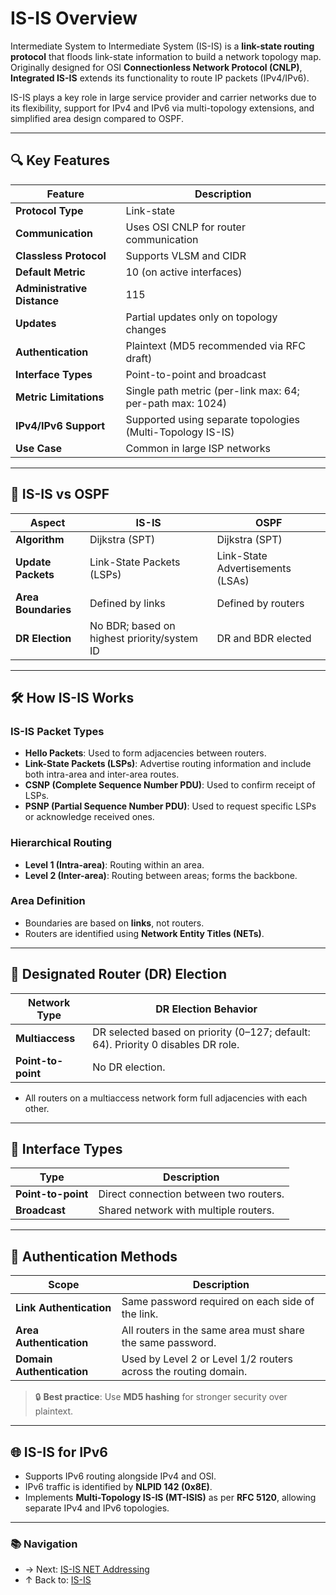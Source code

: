 # IS-IS Overview  

Intermediate System to Intermediate System (IS-IS) is a **link-state routing protocol** that floods link-state information to build a network topology map. Originally designed for OSI **Connectionless Network Protocol (CNLP)**, **Integrated IS-IS** extends its functionality to route IP packets (IPv4/IPv6).  

IS-IS  plays a key role in large service provider and carrier networks due to its flexibility, support for IPv4 and IPv6 via multi-topology extensions, and simplified area design compared to OSPF.

---

## 🔍 Key Features

| Feature                     | Description                                                |
| --------------------------- | ---------------------------------------------------------- |
| **Protocol Type**           | Link-state                                                 |
| **Communication**           | Uses OSI CNLP for router communication                     |
| **Classless Protocol**      | Supports VLSM and CIDR                                     |
| **Default Metric**          | 10 (on active interfaces)                                  |
| **Administrative Distance** | 115                                                        |
| **Updates**                 | Partial updates only on topology changes                   |
| **Authentication**          | Plaintext (MD5 recommended via RFC draft)                  |
| **Interface Types**         | Point-to-point and broadcast                               |
| **Metric Limitations**      | Single path metric (per-link max: 64; per-path max: 1024)  |
| **IPv4/IPv6 Support**       | Supported using separate topologies (Multi-Topology IS-IS) |
| **Use Case**                | Common in large ISP networks                               |

---

## 🔁 IS-IS vs OSPF

| Aspect              | IS-IS                                       | OSPF                             |
| ------------------- | ------------------------------------------- | -------------------------------- |
| **Algorithm**       | Dijkstra (SPT)                              | Dijkstra (SPT)                   |
| **Update Packets**  | Link-State Packets (LSPs)                   | Link-State Advertisements (LSAs) |
| **Area Boundaries** | Defined by links                            | Defined by routers               |
| **DR Election**     | No BDR; based on highest priority/system ID | DR and BDR elected               |

---

## 🛠 How IS-IS Works
### IS-IS Packet Types

- **Hello Packets**: Used to form adjacencies between routers.
- **Link-State Packets (LSPs)**: Advertise routing information and include both intra-area and inter-area routes.
- **CSNP (Complete Sequence Number PDU)**: Used to confirm receipt of LSPs.
- **PSNP (Partial Sequence Number PDU)**: Used to request specific LSPs or acknowledge received ones.


### Hierarchical Routing

- **Level 1 (Intra-area)**: Routing within an area.
- **Level 2 (Inter-area)**: Routing between areas; forms the backbone.

### Area Definition

- Boundaries are based on **links**, not routers.
- Routers are identified using **Network Entity Titles (NETs)**.

---

## 👑 Designated Router (DR) Election

| Network Type       | DR Election Behavior                                                             |
| ------------------ | -------------------------------------------------------------------------------- |
| **Multiaccess**    | DR selected based on priority (0–127; default: 64). Priority 0 disables DR role. |
| **Point-to-point** | No DR election.                                                                  |

- All routers on a multiaccess network form full adjacencies with each other.

---

## 🔌 Interface Types

| Type               | Description                            |
| ------------------ | -------------------------------------- |
| **Point-to-point** | Direct connection between two routers. |
| **Broadcast**      | Shared network with multiple routers.  |

---

## 🔐 Authentication Methods

| Scope                     | Description                                                     |
| ------------------------- | --------------------------------------------------------------- |
| **Link Authentication**   | Same password required on each side of the link.                |
| **Area Authentication**   | All routers in the same area must share the same password.      |
| **Domain Authentication** | Used by Level 2 or Level 1/2 routers across the routing domain. |

> 🔒 **Best practice**: Use **MD5 hashing** for stronger security over plaintext.

---

## 🌐 IS-IS for IPv6

- Supports IPv6 routing alongside IPv4 and OSI.
- IPv6 traffic is identified by **NLPID 142 (0x8E)**.
- Implements **Multi-Topology IS-IS (MT-ISIS)** as per **RFC 5120**, allowing separate IPv4 and IPv6 topologies.

---

### 📚 Navigation
- → Next: [IS-IS NET Addressing](isis-net-addressing.md)
- ↑ Back to: [IS-IS](../readme.md)
